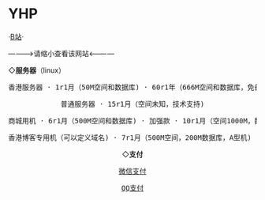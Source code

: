 # YHP
·<a href="https://b23.tv/3mfo3Ee">B站</a>·
 
————>请缩小查看该网站<————

 ◇<strong>服务器</strong>（linux）

<center>
                            <div id="header"></div>
                            <div id="main">
                                <div class="demo">
                                    <div id="player3" class="aplayer">
                                        <pre class="aplayer-lrc-content">香港服务器 · 1r1月（50M空间和数据库) · 60r1年（666M空间和数据库，免备案）</pre> <center>
                            <div id="header"></div>
                            <div id="main">
                                <div class="demo">
                                    <div id="player3" class="aplayer">
                                        <pre class="aplayer-lrc-content">普通服务器 · 15r1月（空间未知，技术支持)</pre> <center>
                            <div id="header"></div>
                            <div id="main">
                                <div class="demo">
                                    <div id="player3" class="aplayer">
                                        <pre class="aplayer-lrc-content">商城用机 · 6r1月（500M空间和数据库) · 加强款 · 10r1月（空间1000M，数据库500M)</pre> <center>
                            <div id="header"></div>
                            <div id="main">
                                <div class="demo">
                                    <div id="player3" class="aplayer">
                                        <pre class="aplayer-lrc-content">香港博客专用机（可以定义域名) · 7r1月（500M空间，200M数据库，A型机) · B型机 · 10r1月（1000M空间，500M数据库)</pre>

 ◇<strong>支付</strong>
<center>
                            <div id="header"></div>
                            <div id="main">
                                <div class="demo">
                                    <div id="player3" class="aplayer">
                                        <pre class="aplayer-lrc-content"><a href="https://s1.ax1x.com/2023/01/15/pSQ3HED.png">微信支付</a></pre>  <center>
                            <div id="header"></div>
                            <div id="main">
                                <div class="demo">
                                    <div id="player3" class="aplayer">
                                        <pre class="aplayer-lrc-content"><a href="https://s1.ax1x.com/2023/01/15/pSQ3q4H.png">QQ支付</a></pre>
